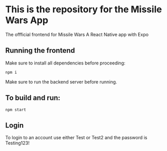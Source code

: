# This is the repository for the Missile Wars App

The offficial frontend for Missile Wars 
A React Native app with Expo

## Running the frontend

Make sure to install all dependencies before proceeding:

```
npm i
```
Make sure to run the backend server before running.

## To build and run:

```
npm start
```

## Login 
To login to an account use either Test or Test2 and the password is Testing123!


